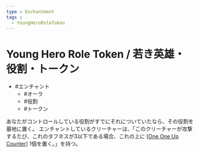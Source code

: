 ```yaml
---
type : Enchantment
tags : 
  - YoungHeroRoleToken
---
```

# Young Hero Role Token / 若き英雄・役割・トークン

* #エンチャント
  * #オーラ
  * #役割
  * #トークン

あなたがコントロールしている役割がすでにそれについていたなら、その役割を墓地に置く。
エンチャントしているクリーチャーは、「このクリーチャーが攻撃するたび、これのタフネスが3以下である場合、これの上に [[One One Up Counter]] 1個を置く。」を持つ。





[//begin]: # "Autogenerated link references for markdown compatibility"
[One One Up Counter]: <../../../Counters/One One Up Counter.md> "+1/+1 Counter / +1/+1カウンター"
[//end]: # "Autogenerated link references"